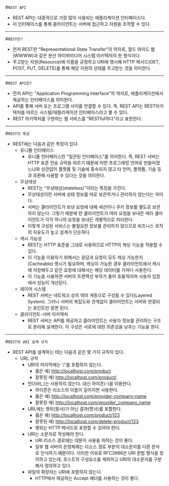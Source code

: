 #```REST API```
- REST API는 대중적으로 가장 많이 사용되는 애플리케이션 인터페이스다.
- 이 인터페이스를 통해 클라이언트는 서버에 접근하고 자원을 조작할 수 있다.
---
#```REST란?```
- 먼저 REST란 "Representational State Transfer"의 약자로, 월드 와이드 웹(WWWW)과  같은 분산 하이퍼미디어 시스템 아키텍처의 한 형식이다.
- 주고받는 자원(Resource)에 이름을 규정하고 URI에 명시해 HTTP 메서드(GET, POST, PUT, DELETE)를 통해 해당 자원의 상태를 주고받는 것을 의미한다.
---
#```REST API란?```
- 먼저 API는 "Application Programming Interface"의 약자로, 애플리케이션에서 제공하는 인터페이스를 의미한다.
- API를 통해 서버 또는 프로그램 사이를 연결할 수 있다. 즉, REST API는 REST아키텍처를 따르는 시스템/애플리케이션 인터페이스라고 볼 수 있다.
- REST 아키텍처를 구현하는 웹 서비스를 "RESTful하다"라고 표현한다.
---
#```REST의 특징```
- REST에는 다음과 같은 특징이 있다.
  - 유니폼 인터페이스
    - 유니폼 인터페이스란 "일관된 인터페이스"를 의미한다. 즉, REST 서버는 HTTP 표준 전송 규약을 따르기 떄문에 어떤 프로그래밍 언어로 만들어졌느냐와 상관없이 플랫폼 및 기술에 종속되지 않고 타 언어, 플랫폼, 기술 등과 호환해 사용할 수 있다는 것을 의미한다.
  - 무상태성
    - REST는 "무상태성(stateless)"이라는 특징을 가진다.
    - 무상태성이란 서버에 상태 정보를 따로 보관하거나 관리하지 않는다는 의미다.
    - 서버는 클라이언트가 보낸 요청에 대해 세션이나 쿠키 정보를 별도로 보관하지 않는다. 그렇기 때문에 한 클라이언트가 여러 요청을 보내든 여러 클라이언트가 각각 하나의 요청을 보내든 개별적으로 처리한다.
    - 이렇게 구성된 서비스는 불필요한 정보를 관리하지 않으므로 비즈니스 로직의 자유도가 높고 설계가 단순하다.
  - 캐시 가능성
    - REST는 HTTP 표준을 그대로 사용하므로 HTTP의 캐싱 기능을 적용할 수 있다.
    - 이 기능을 이용하기 위해서는 응답과 요청이 모두 캐싱 가능한지(Cacheable) 명시가 필요하며, 캐싱이 가능한 경우 클라이언트에서 캐시에 저장해두고 같은 요청에 대해서는 해당 데이터를 가져다 사용한다.
    - 이 기능을 사용하면 서버의 트랜잭션 부하가 줄어 효율적이며 사용자 입장에서 성능이 개선된다.
  - 레이어 시스템
    - REST 서버는 네트워크 상의 여러 계층으로 구성될 수 있다(Layered System). 그러나 서버의 복잡도와 관계없이 클라이언트는 서버와 연결되는 포인트만 알면 된다.
  - 클라이언트-서버 아키텍처
    - REST 서버는 API를 제공하고 클라이언트는 사용자 정보를 관리하는 구조로 분리해 설계한다. 이 구성은 서로에 대한 의존성을 낮추는 기능을 한다.
---
#```REST의 URI 설계 규칙```
- REST API를 설계하는 데는 다음과 같은 몇 가지 규칙이 있다.
  - URL 규칙
    - URI의 마지막에는 '/'를 포함하지 않는다.
      - 옳은 예) http://localhost.com/product
      - 잘못된 예) http://localhost.com/product/
    - 언더바(_)는 사용하지 않는다. 대신 하이픈(-)을 이용한다.
      - 하이픈은 리소스의 이름이 길어지면 사용한다.
      - 옳은 예) http://localhost.com/provider-company-name
      - 잘못된 예) http://localhost.com/provider_company_name
    - URL에는 행위(동사)가 아닌 결과(명사)를 포함한다.
      - 옳은 예) http://localhost.com/product/123
      - 잘못된 예) http://localhost.com/delete-product/123
      - 행위는 HTTP 메서드로 표현할 수 있어야 한다.
    - URI는 소문자로 작성해야 한다.
      - URI 리소스 경로에는 대문자 사용을 피하는 것이 좋다.
      - 일부 웹 서버의 운영체제는 리소스 경로 부분의 대소문자를 다른 문자로 인식하기 떄문이다. 이러한 이유로 RFC3986은 URI 문법 형식을 정의하고 있는데, 호스트의 구성요소를 제외하고 URI의 대소문자를 구분해서 정의하고 있다.
    - 파일의 확장자는 URI에 포함하지 않는다.
      - HTTP에서 제공하는 Accept 헤더를 사용하는 것이 좋다.
